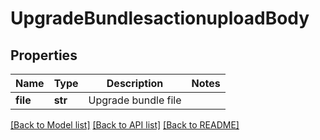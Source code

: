 # UpgradeBundlesactionuploadBody

## Properties
Name | Type | Description | Notes
------------ | ------------- | ------------- | -------------
**file** | **str** | Upgrade bundle file | 

[[Back to Model list]](../README.md#documentation-for-models) [[Back to API list]](../README.md#documentation-for-api-endpoints) [[Back to README]](../README.md)

